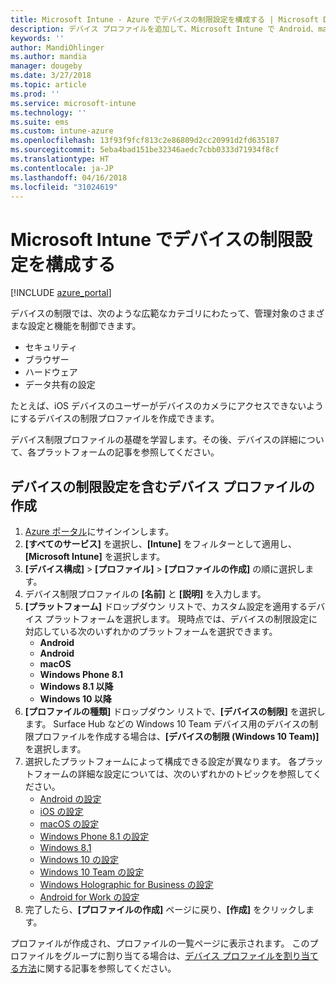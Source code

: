 ```yaml
---
title: Microsoft Intune - Azure でデバイスの制限設定を構成する | Microsoft Docs
description: デバイス プロファイルを追加して、Microsoft Intune で Android、macOS、iOS、Windows Phone、Windows 10 の各デバイスの機能を制限します
keywords: ''
author: MandiOhlinger
ms.author: mandia
manager: dougeby
ms.date: 3/27/2018
ms.topic: article
ms.prod: ''
ms.service: microsoft-intune
ms.technology: ''
ms.suite: ems
ms.custom: intune-azure
ms.openlocfilehash: 13f93f9fcf813c2e86809d2cc20991d2fd635187
ms.sourcegitcommit: 5eba4bad151be32346aedc7cbb0333d71934f8cf
ms.translationtype: HT
ms.contentlocale: ja-JP
ms.lasthandoff: 04/16/2018
ms.locfileid: "31024619"
---
```

# <a name="configure-device-restriction-settings-in-microsoft-intune"></a>Microsoft Intune でデバイスの制限設定を構成する

[!INCLUDE [azure_portal](./includes/azure_portal.md)]

デバイスの制限では、次のような広範なカテゴリにわたって、管理対象のさまざまな設定と機能を制御できます。
- セキュリティ
- ブラウザー
- ハードウェア
- データ共有の設定

たとえば、iOS デバイスのユーザーがデバイスのカメラにアクセスできないようにするデバイスの制限プロファイルを作成できます。

デバイス制限プロファイルの基礎を学習します。その後、デバイスの詳細について、各プラットフォームの記事を参照してください。

## <a name="create-a-device-profile-containing-device-restriction-settings"></a>デバイスの制限設定を含むデバイス プロファイルの作成

1. [Azure ポータル](https://portal.azure.com)にサインインします。
2. **[すべてのサービス]** を選択し、**[Intune]** をフィルターとして適用し、**[Microsoft Intune]** を選択します。
3. **[デバイス構成]** > **[プロファイル]** > **[プロファイルの作成]** の順に選択します。
4. デバイス制限プロファイルの **[名前]** と **[説明]** を入力します。
5. **[プラットフォーム]** ドロップダウン リストで、カスタム設定を適用するデバイス プラットフォームを選択します。 現時点では、デバイスの制限設定に対応している次のいずれかのプラットフォームを選択できます。
    - **Android**
    - **Android**
    - **macOS**
    - **Windows Phone 8.1**
    - **Windows 8.1 以降**
    - **Windows 10 以降**
6. **[プロファイルの種類]** ドロップダウン リストで、**[デバイスの制限]** を選択します。 Surface Hub などの Windows 10 Team デバイス用のデバイスの制限プロファイルを作成する場合は、**[デバイスの制限 (Windows 10 Team)]** を選択します。
7. 選択したプラットフォームによって構成できる設定が異なります。 各プラットフォームの詳細な設定については、次のいずれかのトピックを参照してください。
    - [Android の設定](device-restrictions-android.md)
    - [iOS の設定](device-restrictions-ios.md)
    - [macOS の設定](device-restrictions-macos.md)
    - [Windows Phone 8.1 の設定](device-restrictions-windows-phone-8-1.md)
    - [Windows 8.1](device-restrictions-windows-8-1.md)
    - [Windows 10 の設定](device-restrictions-windows-10.md)
    - [Windows 10 Team の設定](device-restrictions-windows-10-teams.md)
    - [Windows Holographic for Business の設定](device-restrictions-windows-holographic.md)
    - [Android for Work の設定](device-restrictions-android-for-work.md)
8. 完了したら、**[プロファイルの作成]** ページに戻り、**[作成]** をクリックします。

プロファイルが作成され、プロファイルの一覧ページに表示されます。
このプロファイルをグループに割り当てる場合は、[デバイス プロファイルを割り当てる方法](device-profile-assign.md)に関する記事を参照してください。

<!--  Removing image as part of design review; retaining source until we known the disposition.

## Example of device restriction settings

In this high-level example, you'll create a device restriction policy that blocks the use of the built-in camera app on Android devices.

![How to disable the camera on Android devices](./media/disable-android-camera.png)

-->
